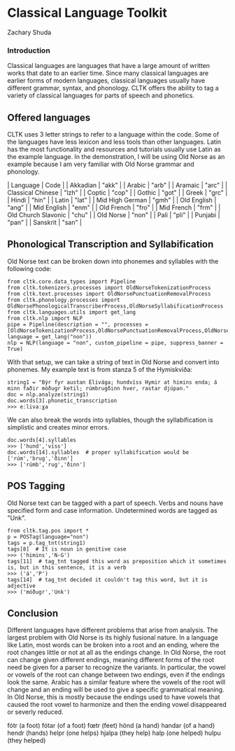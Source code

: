 # Classical Language Toolkit
Zachary Shuda
### Introduction
Classical languages are languages that have a large amount of written works that date to an earlier time. Since many classical languages are earlier forms of modern languages, classical languages usually have different grammar, syntax, and phonology. CLTK offers the ability to tag a variety of classical languages for parts of speech and phonetics.
## Offered languages
CLTK uses 3 letter strings to refer to a language within the code. Some of the languages have less lexicon and less tools than other languages. Latin has the most functionality and resources and tutorials usually use Latin as the example language. In the demonstration, I will be using Old Norse as an example because I am very familiar with Old Norse grammar and phonology.

| Language  | Code |
| Akkadian  | "akk"  |
| Arabic  | "arb"  |
| Aramaic | "arc" |
| Classical Chinese | "lzh" |
| Coptic | "cop" |
| Gothic | "got" |
| Greek | "grc" |
| Hindi | "hin" |
| Latin | "lat" |
| Mid High German | "gmh" |
| Old English | "ang" |
| Mid English | "enm" |
| Old French | "fro" |
| Mid French | "frm" |
| Old Church Slavonic | "chu" |
| Old Norse | "non" |
| Pali | "pli" |
| Punjabi | "pan" |
| Sanskrit | "san" |

## Phonological Transcription and Syllabification
Old Norse text can be broken down into phonemes and syllables with the following code:

```
from cltk.core.data_types import Pipeline
from cltk.tokenizers.processes import OldNorseTokenizationProcess
from cltk.text.processes import OldNorsePunctuationRemovalProcess
from cltk.phonology.processes import OldNorsePhonologicalTranscriberProcess,OldNorseSyllabificationProcess
from cltk.languages.utils import get_lang
from cltk.nlp import NLP
pipe = Pipeline(description = "", processes = [OldNorseTokenizationProcess,OldNorsePunctuationRemovalProcess,OldNorsePhonologicalTranscriberProcess,OldNorseSyllabificationProcess], language = get_lang("non"))
nlp = NLP(language = "non", custom_pipeline = pipe, suppress_banner = True)
```

With that setup, we can take a string of text in Old Norse and convert into phonemes. My example text is from stanza 5 of the Hymiskviða:

```
string1 = "Býr fyr austan Élivága; hundvíss Hymir at himins enda; á minn faðir móðugr ketil; rúmbrugðinn hver, rastar djúpan."
doc = nlp.analyze(string1)
doc.words[3].phonetic_transcription
>>> eːlivaːɣa
```

We can also break the words into syllables, though the syllabification is simplistic and creates minor errors.

```
doc.words[4].syllables
>>> ['hund','víss']
doc.words[14].syllables  # proper syllabification would be ['rúm','brug','ðinn']
>>> ['rúmb','rug','ðinn']
```

## POS Tagging
Old Norse text can be tagged with a part of speech. Verbs and nouns have specified form and case information. Undetermined words are tagged as "Unk".

```
from cltk.tag.pos import *
p = POSTag(language="non")
tags = p.tag_tnt(string1)
tags[8]  # It is noun in genitive case
>>> ('himins','N-G')
tags[11]  # tag_tnt tagged this word as preposition which it sometimes is, but in this sentence, it is a verb
>>> ('á','P')
tags[14]  # tag_tnt decided it couldn't tag this word, but it is adjective
>>> ('móðugr','Unk')
```
## Conclusion
Different languages have different problems that arise from analysis. The largest problem with Old Norse is its highly fusional nature. In a language like Latin, most words can be broken into a root and an ending, where the root changes little or not at all as the endings change. In Old Norse, the root can change given different endings, meaning different forms of the root need be given for a parser to recognize the variants. In particular, the vowel or vowels of the root can change between two endings, even if the endings look the same. Arabic has a similar feature where the vowels of the root will change and an ending will be used to give a specific grammatical meaning. In Old Norse, this is mostly because the endings used to have vowels that caused the root vowel to harmonize and then the ending vowel disappeared or severly reduced.

fótr (a foot) fótar (of a foot) fœtr (feet)
hönd (a hand) handar (of a hand) hendr (hands)
helpr (one helps) hjalpa (they help) halp (one helped) hulpu (they helped)
